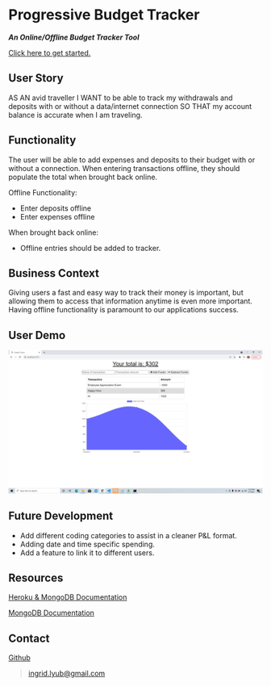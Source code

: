 # Progressive Budget Tracker

***An Online/Offline Budget Tracker Tool***

[Click here to get started.](https://business-budget-tracker-app.herokuapp.com/)

## User Story

AS AN avid traveller
I WANT to be able to track my withdrawals and deposits with or without a data/internet connection
SO THAT my account balance is accurate when I am traveling.

## Functionality

The user will be able to add expenses and deposits to their budget with or without a connection. When entering transactions offline, they should populate the total when brought back online.

Offline Functionality:

* Enter deposits offline
* Enter expenses offline

When brought back online:

* Offline entries should be added to tracker.

## Business Context

Giving users a fast and easy way to track their money is important, but allowing them to access that information anytime is even more important. Having offline functionality is paramount to our applications success.

## User Demo

![img](./public/images/budget_tracker_image.png)



## Future Development

* Add different coding categories to assist in a cleaner P&L format.
* Adding date and time specific spending.
* Add a feature to link it to different users.

## Resources

[Heroku & MongoDB Documentation](https://)

[MongoDB Documentation](https://)

## Contact

[Github](https://github.com/ilyublinsky)

> ingrid.lyub@gmail.com
